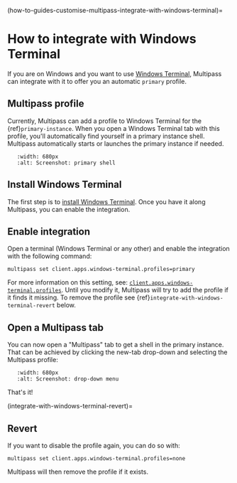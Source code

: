 (how-to-guides-customise-multipass-integrate-with-windows-terminal)=
# How to integrate with Windows Terminal

If you are on Windows and you want to use [Windows Terminal](https://aka.ms/terminal), Multipass can integrate with it to offer you an automatic `primary` profile.

## Multipass profile

Currently, Multipass can add a profile to Windows Terminal for the {ref}`primary-instance`. When you open a Windows Terminal tab with this profile, you'll automatically find yourself in a primary instance shell. Multipass automatically starts or launches the primary instance if needed.

```{figure} /images/multipass-windows-terminal-1.png
   :width: 680px
   :alt: Screenshot: primary shell
```

<!-- Original image on the Asset Manager
![Screenshot: primary shell|800x490, 85%](https://assets.ubuntu.com/v1/f875c1d3-multipass-windows-terminal-1.png)
-->

## Install Windows Terminal

The first step is to [install Windows Terminal](https://github.com/microsoft/terminal#installing-and-running-windows-terminal). Once you have it along Multipass, you can enable the integration.

## Enable integration

Open a terminal (Windows Terminal or any other) and enable the integration with the following command:

```{code-block} text
multipass set client.apps.windows-terminal.profiles=primary
```

For more information on this setting, see: [`client.apps.windows-terminal.profiles`](/reference/settings/client-apps-windows-terminal-profiles). Until you modify it, Multipass will try to add the profile if it finds it missing. To remove the profile see {ref}`integrate-with-windows-terminal-revert` below.

## Open a Multipass tab

You can now open a "Multipass" tab to get a shell in the primary instance. That can be achieved by clicking the new-tab drop-down and selecting the Multipass profile:

```{figure} /images/multipass-windows-terminal-2.jpeg
   :width: 680px
   :alt: Screenshot: drop-down menu
```

<!-- Original image on the Asset Manager
![Screenshot: drop-down menu|800x490, 85%](https://assets.ubuntu.com/v1/d14d32d6-multipass-windows-terminal-2.jpeg)
-->

That's it!

(integrate-with-windows-terminal-revert)=
## Revert

If you want to disable the profile again, you can do so with:

```{code-block} text
multipass set client.apps.windows-terminal.profiles=none
```

Multipass will then remove the profile if it exists.

